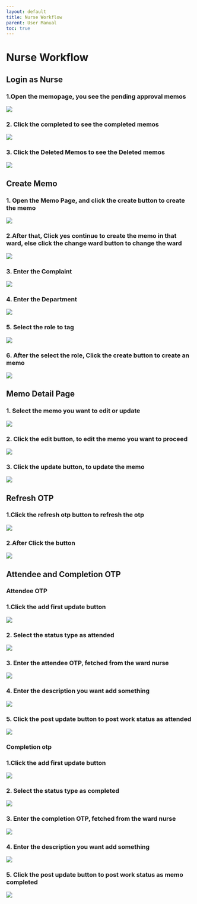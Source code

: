 ```yaml
---
layout: default
title: Nurse Workflow
parent: User Manual
toc: true
---
```

# Nurse Workflow
## Login as Nurse
### 1.Open the memopage, you see the pending approval memos
![](https://raw.githubusercontent.com/ARUNKUMAR-WEBDEVELOP/photos/refs/heads/main/WhatsApp%20Image%202025-07-19%20at%2013.45.41_8fc5eaa2.jpg)

### 2. Click the completed to see the completed memos
![](https://raw.githubusercontent.com/ARUNKUMAR-WEBDEVELOP/photos/refs/heads/main/WhatsApp%20Image%202025-07-19%20at%2013.45.41_9a478f96.jpg)
### 3. Click the Deleted Memos to see the Deleted memos
![](https://raw.githubusercontent.com/ARUNKUMAR-WEBDEVELOP/photos/refs/heads/main/WhatsApp%20Image%202025-07-19%20at%2013.45.40_166efa4b.jpg)


## Create Memo
### 1. Open the Memo Page, and click the create button to create the memo
![](https://raw.githubusercontent.com/ARUNKUMAR-WEBDEVELOP/photos/refs/heads/main/WhatsApp%20Image%202025-07-19%20at%2013.45.41_8fc5eaa2.jpg)
### 2.After that, Click yes continue to create the memo in that ward, else click the change ward button to change the ward

![](https://raw.githubusercontent.com/ARUNKUMAR-WEBDEVELOP/photos/refs/heads/main/WhatsApp%20Image%202025-07-19%20at%2013.16.10_91249c41.jpg)

### 3. Enter the Complaint
![](https://raw.githubusercontent.com/ARUNKUMAR-WEBDEVELOP/photos/refs/heads/main/WhatsApp%20Image%202025-07-19%20at%2013.16.09_eb7666b4.jpg)

### 4. Enter the Department
![](https://raw.githubusercontent.com/ARUNKUMAR-WEBDEVELOP/photos/refs/heads/main/WhatsApp%20Image%202025-07-19%20at%2013.16.09_cfbfb145.jpg)

### 5. Select the role to tag
![](https://raw.githubusercontent.com/ARUNKUMAR-WEBDEVELOP/photos/refs/heads/main/WhatsApp%20Image%202025-07-19%20at%2013.16.09_dde430b0.jpg)

### 6. After the select the role, Click the create button to create an memo
![](https://raw.githubusercontent.com/ARUNKUMAR-WEBDEVELOP/photos/refs/heads/main/WhatsApp%20Image%202025-07-19%20at%2013.16.08_cb30e576.jpg)

## Memo Detail Page
### 1. Select the memo you want to edit or update
![](https://raw.githubusercontent.com/ARUNKUMAR-WEBDEVELOP/photos/refs/heads/main/WhatsApp%20Image%202025-07-19%20at%2013.45.41_8fc5eaa2.jpg)
### 2. Click the edit button, to edit the memo you want to proceed
![](https://raw.githubusercontent.com/ARUNKUMAR-WEBDEVELOP/photos/refs/heads/main/WhatsApp%20Image%202025-07-19%20at%2013.16.07_c43dc5f5.jpg)
### 3. Click the update button, to update the memo
![](https://raw.githubusercontent.com/ARUNKUMAR-WEBDEVELOP/photos/refs/heads/main/WhatsApp%20Image%202025-07-19%20at%2013.16.06_dc94afa4.jpg)

## Refresh OTP
### 1.Click the refresh otp button to refresh the otp
![](https://raw.githubusercontent.com/ARUNKUMAR-WEBDEVELOP/photos/refs/heads/main/WhatsApp%20Image%202025-07-19%20at%2013.16.06_9275e550.jpg)
### 2.After Click the button
![](https://raw.githubusercontent.com/ARUNKUMAR-WEBDEVELOP/photos/refs/heads/main/WhatsApp%20Image%202025-07-19%20at%2013.16.05_ebd49008.jpg)
## Attendee and Completion OTP
### Attendee OTP
### 1.Click the add first update button
![](https://raw.githubusercontent.com/ARUNKUMAR-WEBDEVELOP/photos/refs/heads/main/WhatsApp%20Image%202025-07-19%20at%2013.16.05_f15cc06a.jpg)
### 2. Select the status type as attended
![](https://raw.githubusercontent.com/ARUNKUMAR-WEBDEVELOP/photos/refs/heads/main/WhatsApp%20Image%202025-07-19%20at%2013.16.05_b5197c2f.jpg)

### 3. Enter the attendee OTP, fetched from the ward nurse
![](https://raw.githubusercontent.com/ARUNKUMAR-WEBDEVELOP/photos/refs/heads/main/WhatsApp%20Image%202025-07-19%20at%2013.16.01_bfeed4b5.jpg)
### 4. Enter the description you want add something
![](https://raw.githubusercontent.com/ARUNKUMAR-WEBDEVELOP/photos/refs/heads/main/WhatsApp%20Image%202025-07-19%20at%2013.16.01_63ea3a76.jpg)
### 5. Click the post update button to post work status as attended
![](https://raw.githubusercontent.com/ARUNKUMAR-WEBDEVELOP/photos/refs/heads/main/WhatsApp%20Image%202025-07-19%20at%2013.16.01_63ea3a76.jpg)
### Completion otp
### 1.Click the add first update button
![](https://raw.githubusercontent.com/ARUNKUMAR-WEBDEVELOP/photos/refs/heads/main/WhatsApp%20Image%202025-07-19%20at%2013.16.05_f15cc06a.jpg)
### 2. Select the status type as completed
![](https://raw.githubusercontent.com/ARUNKUMAR-WEBDEVELOP/photos/refs/heads/main/WhatsApp%20Image%202025-07-19%20at%2013.16.05_b5197c2f.jpg)

### 3. Enter the completion OTP, fetched from the ward nurse
![](https://raw.githubusercontent.com/ARUNKUMAR-WEBDEVELOP/photos/refs/heads/main/WhatsApp%20Image%202025-07-19%20at%2013.16.01_bfeed4b5.jpg)
### 4. Enter the description you want add something
![](https://raw.githubusercontent.com/ARUNKUMAR-WEBDEVELOP/photos/refs/heads/main/WhatsApp%20Image%202025-07-19%20at%2013.16.01_63ea3a76.jpg)
### 5. Click the post update button to post work status as memo completed 
![](https://raw.githubusercontent.com/ARUNKUMAR-WEBDEVELOP/photos/refs/heads/main/WhatsApp%20Image%202025-07-19%20at%2013.16.01_63ea3a76.jpg)
